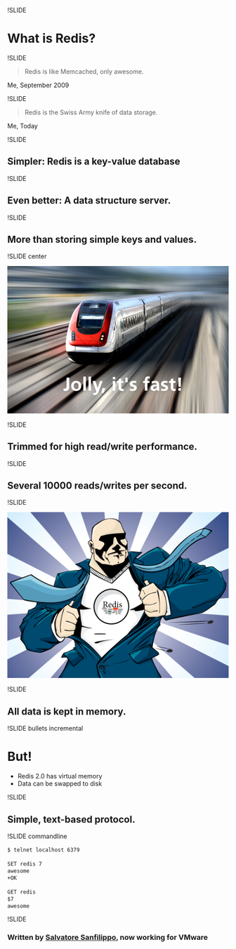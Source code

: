 !SLIDE

# What is Redis? #

!SLIDE

> Redis is like Memcached, only awesome.

<p class="caption">Me, September 2009</p>

!SLIDE

> Redis is the Swiss Army knife of data storage.

<p class="caption">Me, Today</p>

!SLIDE

## Simpler: Redis is a key-value database ##

!SLIDE

## Even better: A data structure server. ##

!SLIDE

## More than storing simple keys and values. ##

!SLIDE center

![Jolly, it's fast!](fast.jpg)

!SLIDE

## Trimmed for high read/write performance. ##

!SLIDE

## Several 10000 reads/writes per second. ##

!SLIDE

![Redis is a hero!](superhero.jpg)

!SLIDE

## All data is kept in memory. ##

!SLIDE bullets incremental

# But! #

* Redis 2.0 has virtual memory
* Data can be swapped to disk

!SLIDE

## Simple, text-based protocol. ##

!SLIDE commandline 

    $ telnet localhost 6379

    SET redis 7      
    awesome
    +OK

    GET redis
    $7
    awesome

!SLIDE

### Written by [Salvatore Sanfilippo](http://twitter.com/antirez), now working for VMware ###
